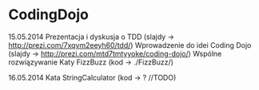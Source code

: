 CodingDojo
==========

15.05.2014
Prezentacja i dyskusja o TDD (slajdy -> http://prezi.com/7xqvm2eeyh60/tdd/)
Wprowadzenie do idei Coding Dojo (slajdy -> http://prezi.com/mtd7tmtyyoke/coding-dojo/)
Wspólne rozwiązywanie Katy FizzBuzz (kod -> ./FizzBuzz/)

16.05.2014
Kata StringCalculator (kod -> ? //TODO)



